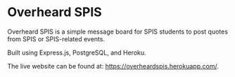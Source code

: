 # Overheard SPIS

Overheard SPIS is a simple message board for SPIS students to post quotes from SPIS or SPIS-related events.  

Built using Express.js, PostgreSQL, and Heroku.  

The live website can be found at: https://overheardspis.herokuapp.com/.